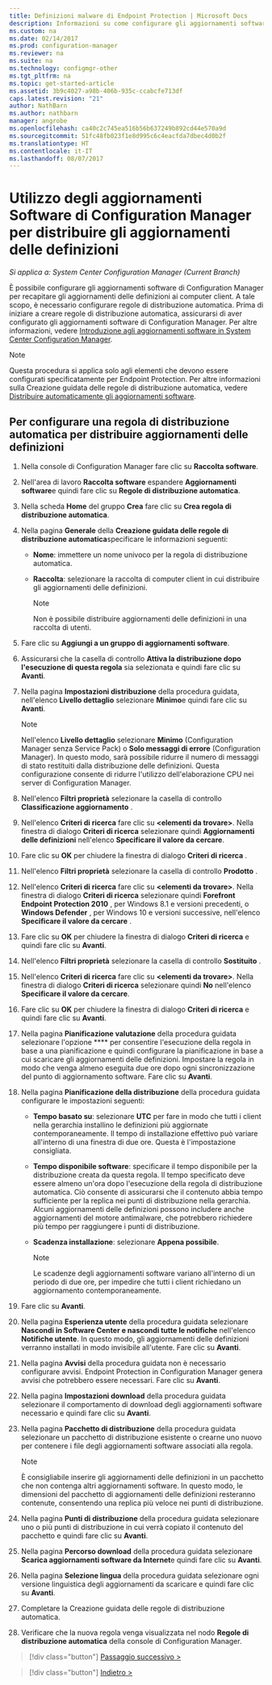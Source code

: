 ```yaml
---
title: Definizioni malware di Endpoint Protection | Microsoft Docs
description: Informazioni su come configurare gli aggiornamenti software di Configuration Manager per recapitare gli aggiornamenti delle definizioni ai computer client.
ms.custom: na
ms.date: 02/14/2017
ms.prod: configuration-manager
ms.reviewer: na
ms.suite: na
ms.technology: configmgr-other
ms.tgt_pltfrm: na
ms.topic: get-started-article
ms.assetid: 3b9c4027-a98b-406b-935c-ccabcfe713df
caps.latest.revision: "21"
author: NathBarn
ms.author: nathbarn
manager: angrobe
ms.openlocfilehash: ca40c2c745ea516b56b637249b892cd44e570a9d
ms.sourcegitcommit: 51fc48fb023f1e8d995c6c4eacfda7dbec4d0b2f
ms.translationtype: HT
ms.contentlocale: it-IT
ms.lasthandoff: 08/07/2017
---
```

#  <a name="using-configuration-manager-software-updates-to-deliver-definition-updates"></a>Utilizzo degli aggiornamenti Software di Configuration Manager per distribuire gli aggiornamenti delle definizioni

*Si applica a: System Center Configuration Manager (Current Branch)*


 È possibile configurare gli aggiornamenti software di Configuration Manager per recapitare gli aggiornamenti delle definizioni ai computer client. A tale scopo, è necessario configurare regole di distribuzione automatica. Prima di iniziare a creare regole di distribuzione automatica, assicurarsi di aver configurato gli aggiornamenti software di Configuration Manager. Per altre informazioni, vedere [Introduzione agli aggiornamenti software in System Center Configuration Manager](/sccm/sum/understand/software-updates-introduction).

> [!NOTE]
>  Questa procedura si applica solo agli elementi che devono essere configurati specificatamente per Endpoint Protection. Per altre informazioni sulla Creazione guidata delle regole di distribuzione automatica, vedere [Distribuire automaticamente gli aggiornamenti software](/sccm/sum/deploy-use/automatically-deploy-software-updates).

## <a name="to-configure-an-automatic-deployment-rule-to-deliver-definition-updates"></a>Per configurare una regola di distribuzione automatica per distribuire aggiornamenti delle definizioni

1.  Nella console di Configuration Manager fare clic su **Raccolta software**.

2.  Nell'area di lavoro **Raccolta software** espandere **Aggiornamenti software**e quindi fare clic su **Regole di distribuzione automatica**.

3.  Nella scheda **Home** del gruppo **Crea** fare clic su **Crea regola di distribuzione automatica**.

4.  Nella pagina **Generale** della **Creazione guidata delle regole di distribuzione automatica**specificare le informazioni seguenti:

    -   **Nome**: immettere un nome univoco per la regola di distribuzione automatica.

    -   **Raccolta**: selezionare la raccolta di computer client in cui distribuire gli aggiornamenti delle definizioni.

        > [!NOTE]
        >  Non è possibile distribuire aggiornamenti delle definizioni in una raccolta di utenti.

5.  Fare clic su **Aggiungi a un gruppo di aggiornamenti software**.

6.  Assicurarsi che la casella di controllo  **Attiva la distribuzione dopo l'esecuzione di questa regola** sia selezionata e quindi fare clic su **Avanti**.

7.  Nella pagina **Impostazioni distribuzione** della procedura guidata, nell'elenco **Livello dettaglio** selezionare **Minimo**e quindi fare clic su **Avanti**.

    > [!NOTE]
    >  Nell'elenco **Livello dettaglio** selezionare **Minimo** (Configuration Manager senza Service Pack) o **Solo messaggi di errore** (Configuration Manager). In questo modo, sarà possibile ridurre il numero di messaggi di stato restituiti dalla distribuzione delle definizioni. Questa configurazione consente di ridurre l'utilizzo dell'elaborazione CPU nei server di Configuration Manager.

8.  Nell'elenco **Filtri proprietà** selezionare la casella di controllo **Classificazione aggiornamento** .

9. Nell'elenco **Criteri di ricerca** fare clic su **<elementi da trovare\>**. Nella finestra di dialogo **Criteri di ricerca** selezionare quindi **Aggiornamenti delle definizioni** nell'elenco **Specificare il valore da cercare**.

10. Fare clic su **OK** per chiudere la finestra di dialogo **Criteri di ricerca** .

11. Nell'elenco **Filtri proprietà** selezionare la casella di controllo **Prodotto** .

12. Nell'elenco **Criteri di ricerca** fare clic su **<elementi da trovare\>**. Nella finestra di dialogo **Criteri di ricerca** selezionare quindi **Forefront Endpoint Protection 2010** , per Windows 8.1 e versioni precedenti, o **Windows Defender** , per Windows 10 e versioni successive, nell'elenco **Specificare il valore da cercare** .

13. Fare clic su **OK** per chiudere la finestra di dialogo **Criteri di ricerca** e quindi fare clic su **Avanti**.

14. Nell'elenco **Filtri proprietà** selezionare la casella di controllo **Sostituito** .

15. Nell'elenco **Criteri di ricerca** fare clic su **<elementi da trovare\>**. Nella finestra di dialogo **Criteri di ricerca** selezionare quindi **No** nell'elenco **Specificare il valore da cercare**.

16. Fare clic su **OK** per chiudere la finestra di dialogo **Criteri di ricerca** e quindi fare clic su **Avanti**.

17. Nella pagina **Pianificazione valutazione** della procedura guidata selezionare l'opzione **** per consentire l'esecuzione della regola in base a una pianificazione e quindi configurare la pianificazione in base a cui scaricare gli aggiornamenti delle definizioni. Impostare la regola in modo che venga almeno eseguita due ore dopo ogni sincronizzazione del punto di aggiornamento software. Fare clic su **Avanti**.

18. Nella pagina **Pianificazione della distribuzione** della procedura guidata configurare le impostazioni seguenti:

    -   **Tempo basato su**: selezionare **UTC** per fare in modo che tutti i client nella gerarchia installino le definizioni più aggiornate contemporaneamente. Il tempo di installazione effettivo può variare all'interno di una finestra di due ore. Questa è l'impostazione consigliata.

    -   **Tempo disponibile software**: specificare il tempo disponibile per la distribuzione creata da questa regola. Il tempo specificato deve essere almeno un'ora dopo l'esecuzione della regola di distribuzione automatica. Ciò consente di assicurarsi che il contenuto abbia tempo sufficiente per la replica nei punti di distribuzione nella gerarchia. Alcuni aggiornamenti delle definizioni possono includere anche aggiornamenti del motore antimalware, che potrebbero richiedere più tempo per raggiungere i punti di distribuzione.

    -   **Scadenza installazione**: selezionare **Appena possibile**.

        > [!NOTE]
        >  Le scadenze degli aggiornamenti software variano all'interno di un periodo di due ore, per impedire che tutti i client richiedano un aggiornamento contemporaneamente.

19. Fare clic su **Avanti**.

20. Nella pagina **Esperienza utente** della procedura guidata selezionare **Nascondi in Software Center e nascondi tutte le notifiche** nell'elenco **Notifiche utente**.   In questo modo, gli aggiornamenti delle definizioni verranno installati in modo invisibile all'utente. Fare clic su **Avanti**.

21. Nella pagina **Avvisi** della procedura guidata non è necessario configurare avvisi. Endpoint Protection in Configuration Manager genera avvisi che potrebbero essere necessari. Fare clic su **Avanti**.

22. Nella pagina **Impostazioni download** della procedura guidata selezionare il comportamento di download degli aggiornamenti software necessario e quindi fare clic su **Avanti**.

23. Nella pagina **Pacchetto di distribuzione** della procedura guidata selezionare un pacchetto di distribuzione esistente o crearne uno nuovo per contenere i file degli aggiornamenti software associati alla regola.

    > [!NOTE]
    >  È consigliabile inserire gli aggiornamenti delle definizioni in un pacchetto che non contenga altri aggiornamenti software. In questo modo, le dimensioni del pacchetto di aggiornamenti delle definizioni resteranno contenute, consentendo una replica più veloce nei punti di distribuzione.

24. Nella pagina **Punti di distribuzione** della procedura guidata selezionare uno o più punti di distribuzione in cui verrà copiato il contenuto del pacchetto e quindi fare clic su **Avanti**.

25. Nella pagina **Percorso download** della procedura guidata selezionare **Scarica aggiornamenti software da Internet**e quindi fare clic su **Avanti**.

26. Nella pagina **Selezione lingua** della procedura guidata selezionare ogni versione linguistica degli aggiornamenti da scaricare e quindi fare clic su **Avanti**.

27. Completare la Creazione guidata delle regole di distribuzione automatica.

28. Verificare che la nuova regola venga visualizzata nel nodo **Regole di distribuzione automatica** della console di Configuration Manager.


> [!div class="button"]
[Passaggio successivo >](endpoint-antimalware-policies.md)

> [!div class="button"]
[Indietro >](endpoint-configure-alerts.md)
